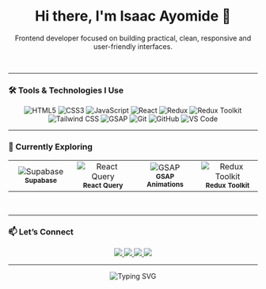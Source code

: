 <h1 align="center">Hi there, I'm Isaac Ayomide 👋</h1>

<p align="center">Frontend developer focused on building practical, clean, responsive and user-friendly interfaces.</p>

<br/>

---

### 🛠️ Tools & Technologies I Use

<p align="center">
  <img src="https://img.shields.io/badge/HTML5-E34F26?logo=html5&logoColor=white&style=for-the-badge" alt="HTML5"/>
  <img src="https://img.shields.io/badge/CSS3-1572B6?logo=css3&logoColor=white&style=for-the-badge" alt="CSS3"/>
  <img src="https://img.shields.io/badge/JavaScript-F7DF1E?logo=javascript&logoColor=black&style=for-the-badge" alt="JavaScript"/>
  <img src="https://img.shields.io/badge/React-20232A?logo=react&logoColor=61DAFB&style=for-the-badge" alt="React"/>
  <img src="https://img.shields.io/badge/Redux-593D88?logo=redux&logoColor=white&style=for-the-badge" alt="Redux"/>
  <img src="https://img.shields.io/badge/Redux_Toolkit-764ABC?logo=redux&logoColor=white&style=for-the-badge" alt="Redux Toolkit"/>
  <img src="https://img.shields.io/badge/Tailwind_CSS-38B2AC?logo=tailwind-css&logoColor=white&style=for-the-badge" alt="Tailwind CSS"/>
  <img src="https://img.shields.io/badge/GSAP-88CE02?logo=greensock&logoColor=white&style=for-the-badge" alt="GSAP"/>
  <img src="https://img.shields.io/badge/Git-F05032?logo=git&logoColor=white&style=for-the-badge" alt="Git"/>
  <img src="https://img.shields.io/badge/GitHub-181717?logo=github&logoColor=white&style=for-the-badge" alt="GitHub"/>
  <img src="https://img.shields.io/badge/VS_Code-007ACC?logo=visual-studio-code&logoColor=white&style=for-the-badge" alt="VS Code"/>
</p>

---

### 🚀 Currently Exploring

<div align="center">
  <table>
    <tr>
      <td align="center" width="140">
        <img src="https://img.shields.io/badge/Supabase-3ECF8E?logo=supabase&logoColor=white&style=for-the-badge" alt="Supabase"/><br/>
        <sub><b>Supabase</b></sub>
      </td>
      <td align="center" width="140">
        <img src="https://img.shields.io/badge/React_Query-FF4154?logo=react-query&logoColor=white&style=for-the-badge" alt="React Query"/><br/>
        <sub><b>React Query</b></sub>
      </td>
      <td align="center" width="140">
        <img src="https://img.shields.io/badge/GSAP-88CE02?logo=greensock&logoColor=white&style=for-the-badge" alt="GSAP"/><br/>
        <sub><b>GSAP Animations</b></sub>
      </td>
      <td align="center" width="140">
        <img src="https://img.shields.io/badge/Redux_Toolkit-764ABC?logo=redux&logoColor=white&style=for-the-badge" alt="Redux Toolkit"/><br/>
        <sub><b>Redux Toolkit</b></sub>
      </td>
    </tr>
  </table>
</div>

<br/>

---

### 📫 Let’s Connect

<p align="center">
  <a href="mailto:okunlolaa3@gmail.com">
    <img src="https://img.shields.io/badge/Gmail-D14836?style=for-the-badge&logo=gmail&logoColor=white" />
  </a>
  <a href="https://twitter.com/_devPRIME" target="_blank">
    <img src="https://img.shields.io/badge/Twitter-1DA1F2?style=for-the-badge&logo=twitter&logoColor=white" />
  </a>
  <a href="https://github.com/Isaacayomi" target="_blank">
    <img src="https://img.shields.io/badge/GitHub-100000?style=for-the-badge&logo=github&logoColor=white" />
  </a>
  <a href="https://www.linkedin.com/in/isaac-ayomide-okunlola-3568b7275/" target="_blank">
    <img src="https://img.shields.io/badge/LinkedIn-0077B5?style=for-the-badge&logo=linkedin&logoColor=white" />
  </a>
</p>


---

<p align="center">
  <img src="https://readme-typing-svg.demolab.com/?font=Fira+Code&duration=2500&pause=1000&center=true&vCenter=true&width=1024&lines=Happy+to+collaborate+on+Frontend+projects;Open+to+learning+new+technologies!" alt="Typing SVG" />
</p>
